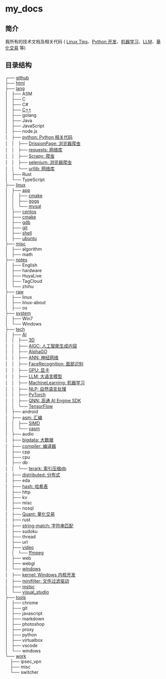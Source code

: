 # my_docs

## 简介

我所有的技术文档及相关代码 ( [Linux Tips](./linux)、[Python 开发](./lang/python)、[机器学习](./tech/AI/MachineLearning)、[LLM](./tech/AI/LLM)、[量化交易](./tech/Quant) 等)

## 目录结构

┌── [github](./github)<br/>
├── [html](./html)<br/>
├── [lang](./lang)<br/>
│   ├── ASM<br/>
│   ├── C<br/>
│   ├── C#<br/>
│   ├── [C++](./lang/C++)<br/>
│   ├── golang<br/>
│   ├── Java<br/>
│   ├── JavaScript<br/>
│   ├── node.js<br/>
│   ├── [python: Python 相关代码](./lang/python)<br/>
│   │   ├── [DrissionPage: 浏览器爬虫](./lang/python/DrissionPage)<br/>
│   │   ├── [requests: 网络库](./lang/python/requests)<br/>
│   │   ├── [Scrapy: 爬虫](./lang/python/Scrapy)<br/>
│   │   ├── [selenium: 浏览器爬虫](./lang/python/selenium)<br/>
│   │   └── [urllib: 网络库](./lang/python/urllib)<br/>
│   ├── Rust<br/>
│   └── TypeScript<br/>
├── [linux](./linux)<br/>
│   ├── [app](./linux/app)<br/>
│   │   ├── [cmake](./linux/app/cmake)<br/>
│   │   ├── [gogs](./linux/app/gogs)<br/>
│   │   └── [mysql](./linux/app/mysql)<br/>
│   ├── [centos](./linux/centos)<br/>
│   ├── [cmake](./linux/cmake)<br/>
│   ├── [gdb](./linux/gdb)<br/>
│   ├── [git](./linux/git)<br/>
│   ├── [shell](./linux/shell)<br/>
│   ├── [ubuntu](./linux/ubuntu)<br/>
├── [misc](./misc)<br/>
│   ├── algorithm<br/>
│   ├── math<br/>
├── [notes](./notes)<br/>
│   ├── English<br/>
│   ├── hardware<br/>
│   ├── HuyaLive<br/>
│   ├── TagCloud<br/>
│   └── zhihu<br/>
├── [raw](./raw)<br/>
│   ├── linux<br/>
│   ├── linux-about<br/>
│   ├── os<br/>
├── [system](./system)<br/>
│   ├── Win7<br/>
│   └── Windows<br/>
├── [tech](./tech)<br/>
│   ├── [AI](./tech/AI)<br/>
│   │   ├── [3D](./tech/AI/3D)<br/>
│   │   ├── [AIGC: 人工智能生成内容](./tech/AI/AIGC)<br/>
│   │   ├── [AlphaGO](./tech/AI/AlphaGO)<br/>
│   │   ├── [ANN: 神经网络](./tech/AI/ANN)<br/>
│   │   ├── [FaceRecognition: 面部识别](./tech/AI/FaceRecognition)<br/>
│   │   ├── [GPU: 显卡](./tech/AI/GPU)<br/>
│   │   ├── [LLM: 大语言模型](./tech/AI/LLM)<br/>
│   │   ├── [MachineLearning: 机器学习](./tech/AI/MachineLearning)<br/>
│   │   ├── [NLP: 自然语言处理](./tech/AI/NLP)<br/>
│   │   ├── [PyTorch](./tech/AI/PyTorch)<br/>
│   │   ├── [QNN: 高通 AI Engine SDK](./tech/AI/QNN)<br/>
│   │   └── [TensorFlow](./tech/AI/TensorFlow)<br/>
│   ├── android<br/>
│   ├── [asm: 汇编](./tech/asm)<br/>
│   │   ├── [SIMD](./tech/asm/SIMD)<br/>
│   │   └── [yasm](./tech/asm/yasm)<br/>
│   ├── audio<br/>
│   ├── [bigdata: 大数据](./tech/bigdata)<br/>
│   ├── [compiler: 编译器](./tech/compiler)<br/>
│   ├── cpp<br/>
│   ├── cpu<br/>
│   ├── db<br/>
│   │   └── [terark: 索引压缩db](./tech/db/terark)<br/>
│   ├── [distributed: 分布式](./tech/distributed)<br/>
│   ├── eda<br/>
│   ├── [hash: 哈希表](./tech/hash)<br/>
│   ├── http<br/>
│   ├── kv<br/>
│   ├── misc<br/>
│   ├── nosql<br/>
│   ├── [Quant: 量化交易](./tech/Quant)<br/>
│   ├── rust<br/>
│   ├── [string-match: 字符串匹配](./tech/string-match])<br/>
│   ├── sudoku<br/>
│   ├── thread<br/>
│   ├── url<br/>
│   ├── [video](./tech/video)<br/>
│   │   └── [ffmpeg](./tech/video/ffmpeg)<br/>
│   ├── web<br/>
│   ├── webgl<br/>
│   └── [windows](./tech/windows)<br/>
│       ├── [kernel: Windows 内核开发](./tech/windows/kernel)<br/>
│       ├── [minifilter: 文件过滤驱动](./tech/windows/minifilter)<br/>
│       ├── [mstsc](./tech/windows/mstsc)<br/>
│       └── [visual_studio](./tech/windows/visual_studio)<br/>
├── [tools](./tools)<br/>
│   ├── chrome<br/>
│   ├── git<br/>
│   ├── javascript<br/>
│   ├── markdown<br/>
│   ├── photoshop<br/>
│   ├── proxy<br/>
│   ├── python<br/>
│   ├── virtualbox<br/>
│   ├── vscode<br/>
│   └── windows<br/>
└── [work](./work)<br/>
&nbsp;&nbsp;&nbsp;&nbsp;├── ipsec_vpn<br/>
&nbsp;&nbsp;&nbsp;&nbsp;├── misc<br/>
&nbsp;&nbsp;&nbsp;&nbsp;└── switcher<br/>
